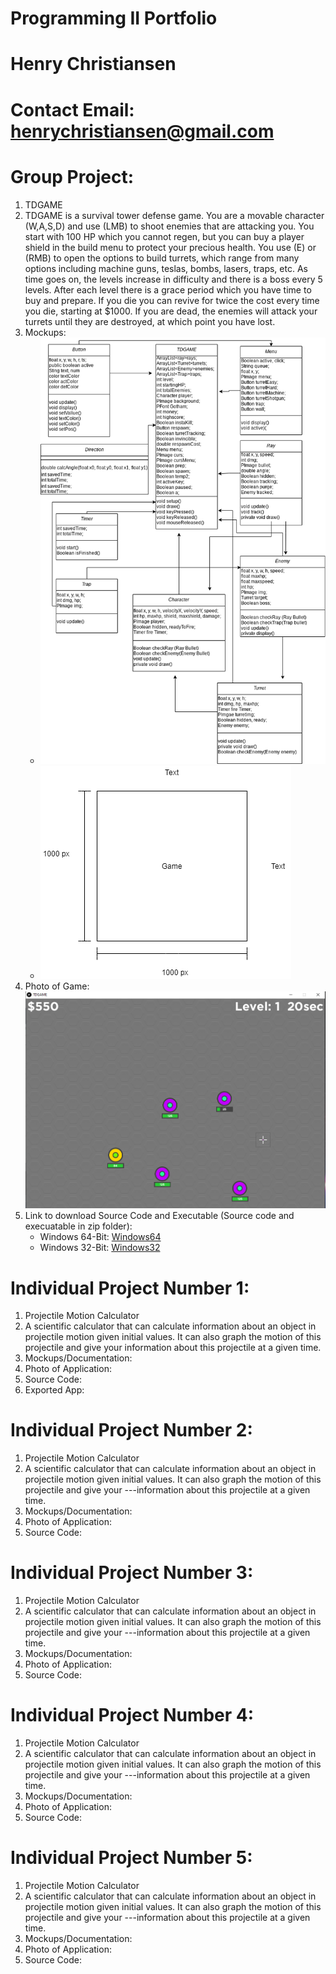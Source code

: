 # Programming II Portfolio
# Henry Christiansen
# Contact Email: <henrychristiansen@gmail.com>

# Group Project:
1. TDGAME
2. TDGAME is a survival tower defense game. You are a movable character (W,A,S,D) and use (LMB) to shoot enemies that are attacking you. You start with 100 HP which you cannot regen, but you can buy a player shield in the build menu to protect your precious health. You use (E) or (RMB) to open the options to build turrets, which range from many options including machine guns, teslas, bombs, lasers, traps, etc. As time goes on, the levels increase in difficulty and there is a boss every 5 levels. After each level there is a grace period which you have time to buy and prepare. If you die you can revive for twice the cost every time you die, starting at $1000. If you are dead, the enemies will attack your turrets until they are destroyed, at which point you have lost.
3. Mockups:
   * ![TDGame_UML_DOC](https://github.com/HenryChristiansen/ProgrammingPortfolio/blob/main/ProjectData/GroupProject/TDGame_UML_DOC.png)
   * ![GUIMockup](https://github.com/HenryChristiansen/ProgrammingPortfolio/blob/main/ProjectData/GroupProject/GUIMockup.png)
5. Photo of Game: 
   ![GamePic](https://github.com/HenryChristiansen/ProgrammingPortfolio/blob/main/ProjectData/GroupProject/GamePic.PNG)
7. Link to download Source Code and Executable (Source code and execuatable in zip folder): 
   * Windows 64-Bit: [Windows64](https://github.com/HenryChristiansen/ProgrammingPortfolio/tree/main/ProjectData/GroupProject/Windows64)
   * Windows 32-Bit: [Windows32](https://github.com/HenryChristiansen/ProgrammingPortfolio/tree/main/ProjectData/GroupProject/Windows32)

# Individual Project Number 1:
1. Projectile Motion Calculator
2. A scientific calculator that can calculate information about an object in projectile motion given initial values. It can also graph the motion of this projectile and give    your information about this projectile at a given time.
3. Mockups/Documentation: 
4. Photo of Application:
5. Source Code:
6. Exported App:

# Individual Project Number 2:
1. Projectile Motion Calculator
2. A scientific calculator that can calculate information about an object in projectile motion given initial values. It can also graph the motion of this projectile and give your ---information about this projectile at a given time.
3. Mockups/Documentation: 
4. Photo of Application:
5. Source Code:

# Individual Project Number 3:
1. Projectile Motion Calculator
2. A scientific calculator that can calculate information about an object in projectile motion given initial values. It can also graph the motion of this projectile and give your ---information about this projectile at a given time.
3. Mockups/Documentation: 
4. Photo of Application:
5. Source Code:

# Individual Project Number 4:
1. Projectile Motion Calculator
2. A scientific calculator that can calculate information about an object in projectile motion given initial values. It can also graph the motion of this projectile and give your ---information about this projectile at a given time.
3. Mockups/Documentation: 
4. Photo of Application:
5. Source Code:

# Individual Project Number 5:
1. Projectile Motion Calculator
2. A scientific calculator that can calculate information about an object in projectile motion given initial values. It can also graph the motion of this projectile and give your ---information about this projectile at a given time.
3. Mockups/Documentation: 
4. Photo of Application:
5. Source Code:

